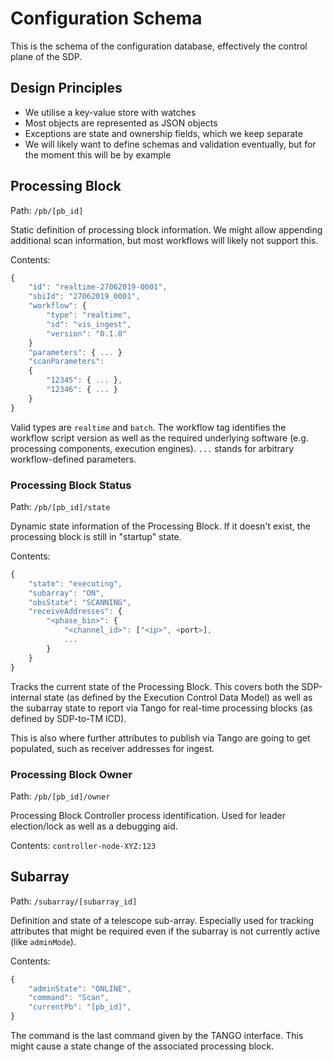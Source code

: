 
Configuration Schema
====================

This is the schema of the configuration database, effectively the control plane of the SDP.

Design Principles
-----------------

- We utilise a key-value store with watches
- Most objects are represented as JSON objects
- Exceptions are state and ownership fields, which we keep separate
- We will likely want to define schemas and validation eventually, but
  for the moment this will be by example

Processing Block
----------------

Path: `/pb/[pb_id]`

Static definition of processing block information. We might allow
appending additional scan information, but most workflows will likely
not support this.

Contents:
```javascript
{
    "id": "realtime-27062019-0001",
    "sbiId": "27062019_0001",
    "workflow": {
        "type": "realtime",
        "id": "vis_ingest",
        "version": "0.1.0"
    }
    "parameters": { ... }
    "scanParameters":
    { 
        "12345": { ... },
        "12346": { ... }
    }
}
```

Valid types are `realtime` and `batch`. The workflow tag identifies
the workflow script version as well as the required underlying
software (e.g. processing components, execution engines). `...` stands
for arbitrary workflow-defined parameters.

### Processing Block Status

Path: `/pb/[pb_id]/state`

Dynamic state information of the Processing Block. If it doesn't
exist, the processing block is still in "startup" state.

Contents:
```javascript
{
    "state": "executing",
    "subarray": "ON",
    "obsState": "SCANNING",
    "receiveAddresses": {
        "<phase_bin>": {
            "<channel_id>": ["<ip>", <port>],
            ...
        }
    }
}
```

Tracks the current state of the Processing Block. This covers both the
SDP-internal state (as defined by the Execution Control Data Model) as
well as the subarray state to report via Tango for real-time
processing blocks (as defined by SDP-to-TM ICD).

This is also where further attributes to publish via Tango are going
to get populated, such as receiver addresses for ingest.

### Processing Block Owner

Path: `/pb/[pb_id]/owner`

Processing Block Controller process identification. Used for leader election/lock as well as a debugging aid.

Contents: `controller-node-XYZ:123`

Subarray
--------

Path: `/subarray/[subarray_id]`

Definition and state of a telescope sub-array. Especially used for
tracking attributes that might be required even if the subarray is not
currently active (like `adminMode`).

Contents:
```javascript
{
    "adminState": "ONLINE",
    "command": "Scan",
    "currentPb": "[pb_id]",
}
```

The command is the last command given by the TANGO interface. This
might cause a state change of the associated processing block.
